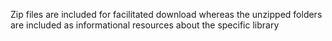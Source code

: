 Zip files are included for facilitated download whereas the unzipped folders are included as informational resources about the specific library
